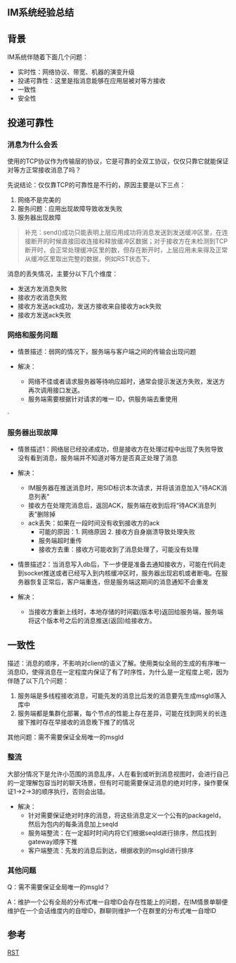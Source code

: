 ## IM系统经验总结



## 背景

IM系统伴随着下面几个问题：

- 实时性：网络协议、带宽、机器的演变升级
- 投递可靠性：这里是指消息能够在应用层被对等方接收
- 一致性
- 安全性



## 投递可靠性

### 消息为什么会丢

使用的TCP协议作为传输层的协议，它是可靠的全双工协议，仅仅只靠它就能保证对等方正常接收消息了吗？

先说结论：仅仅靠TCP的可靠性是不行的，原因主要是以下三点：

1. 网络不是完美的 
2. 服务问题：应用出现故障导致收发失败
3. 服务器出现故障



> 补充：send()成功只能表明上层应用成功将消息发送到发送缓冲区里，在连接断开的时候直接回收连接和释放缓冲区数据；对于接收方在未检测到TCP断开时，会正常处理缓冲区里的数，但存在断开时，上层应用未来得及正常从缓冲区里取出完整的数据，例如RST状态下。

消息的丢失情况，主要分以下几个维度：

- 发送方发消息失败
- 接收方收消息失败
- 接收方发送ack成功，发送方接收来自接收方ack失败
- 接收方发送ack失败  

### 网络和服务问题  

- 情景描述：弱网的情况下，服务端与客户端之间的传输会出现问题

- 解决：
  - 网络不佳或者请求服务器等待响应超时，通常会提示发送方失败，发送方再次调用接口发送。
  - 服务端需要根据针对请求的唯一 ID，供服务端去重使用

·

### 服务器出现故障

- 情景描述1：网络层已经投递成功，但是接收方在处理过程中出现了失败导致没有看到消息，服务端并不知道对等方是否真正处理了消息

- 解决：
  - IM服务器在推送消息时，用SID标识本次请求，并将该消息加入"待ACK消息列表"
  - 接收方在处理完消息后，返回ACK，服务端在收到后将“待ACK消息列表”删除掉
  - ack丢失：如果在一段时间没有收到接收方的ack
    - 可能的原因：1. 网络原因 2. 接收方自身崩溃导致处理失败 
    - 服务端超时重传
    - 接收方去重：接收方可能收到了消息处理了，可能没有处理
- 情景描述2：当消息写入db后，下一步便是准备去通知接收方，可能在代码走到socket推送或者已经写入到内核缓冲区时，服务器出现宕机或者断电。在服务器恢复正常后，客户端重连，但是服务端这期间的消息通知不会重发
- 解决：
  - 当接收方重新上线时，本地存储的时间戳(版本号)返回给服务端，服务端将这个版本号之后的消息推送(返回)给接收方。          



## 一致性

描述：消息的顺序，不影响对client的语义了解。使用类似全局的生成的有序唯一消息ID，使得消息在一定程度内保证了有了时序性，为什么是一定程度上呢，因为伴随了以下几个问题：

1. 服务端是多线程接收消息，可能先发的消息比后发的消息要先生成msgId落入库中
2. 服务端都是集群化部署，每个节点的性能上存在差异，可能在找到网关的长连接下推时存在早接收的消息晚下推了的情况

其他问题：需不需要保证全局唯一的msgId



### 整流

大部分情况下是允许小范围的消息乱序，人在看到或听到消息视图时，会进行自己的一定理解包容当时的聊天场景，但有时可能需要保证消息的绝对时序，操作要保证1->2->3的顺序执行，否则会出错。



- 解决：
  - 针对需要保证绝对时序的消息，将这些消息定义一个公有的packageId，然后为包内的每条消息加上seqId
  - 服务端整流：在一定超时时间内将它们根据seqId进行排序，然后找到gateway顺序下推
  - 客户端整流：先发的消息后到达，根据收到的msgId进行排序



### 其他问题

Q：需不需要保证全局唯一的msgId？

A：维护一个公有全局的分布式唯一自增ID会存在性能上的问题，在IM情景单聊便维护在一个会话维度内的自增ID，群聊则维护一个在群里的分布式唯一自增ID






## 参考

[RST](https://blog.csdn.net/a_tu_/article/details/80389878)

